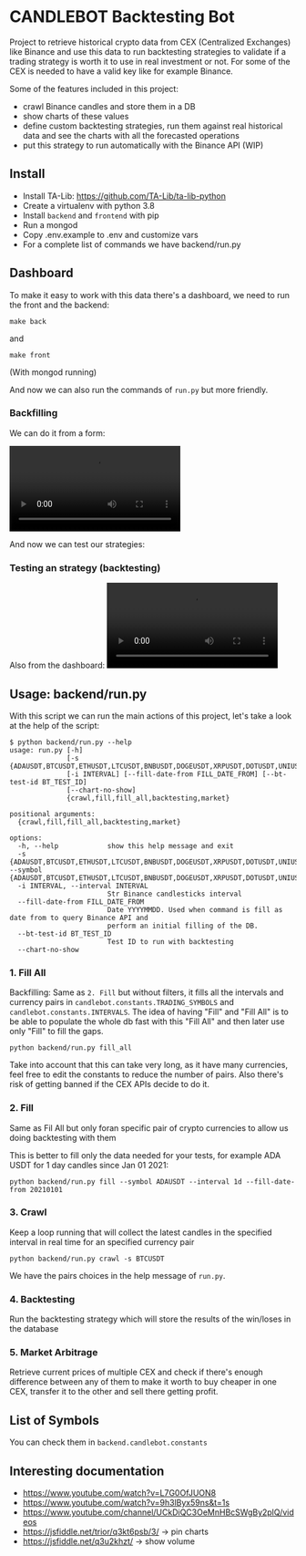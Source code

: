 # CANDLEBOT Backtesting Bot

Project to retrieve historical crypto data from CEX (Centralized Exchanges) like Binance and use this data to run backtesting strategies to validate if a trading strategy is worth it to use in real investment or not. For some of the CEX is needed to have a valid key like for example Binance.

Some of the features included in this project:

- crawl Binance candles and store them in a DB
- show charts of these values
- define custom backtesting strategies, run them against real historical data and see the charts with all the forecasted operations
- put this strategy to run automatically with the Binance API (WIP)

## Install
- Install TA-Lib: https://github.com/TA-Lib/ta-lib-python
- Create a virtualenv with python 3.8
- Install `backend` and `frontend` with pip
- Run a mongod
- Copy .env.example to .env and customize vars
- For a complete list of commands we have backend/run.py


## Dashboard

To make it easy to work with this data there's a dashboard, we need to run the front and the backend:

```
make back
```
and
```
make front
```
(With mongod running)

And now we can also run the commands of `run.py` but more friendly.

### Backfilling

We can do it from a form:

![backfilling](docs_assets/backfill_btc_usdt_1d.webm)

And now we can test our strategies:

### Testing an strategy (backtesting)

Also from the dashboard:
![backtesting](docs_assets/testing_strategy.webm)


## Usage: backend/run.py

With this script we can run the main actions of this project, let's take a look at the help of the script:

```
$ python backend/run.py --help
usage: run.py [-h]
              [-s {ADAUSDT,BTCUSDT,ETHUSDT,LTCUSDT,BNBUSDT,DOGEUSDT,XRPUSDT,DOTUSDT,UNIUSDT,BCHUSDT,LTCUSDT,LINKUSDT,VETUSDT,SOLUSDT,XLMUSDT,THETAUSDT,FILUSDT,TRXUSDT,NEOUSDT,XMRUSDT,LUNAUSDT,CAKEUSDT,EOSUSDT,IOTAUSDT,1INCHUSDT,HOTUSDT,CHZUSDT,SXPUSDT,TLMUSDT,ETCUSDT}]
              [-i INTERVAL] [--fill-date-from FILL_DATE_FROM] [--bt-test-id BT_TEST_ID]
              [--chart-no-show]
              {crawl,fill,fill_all,backtesting,market}

positional arguments:
  {crawl,fill,fill_all,backtesting,market}

options:
  -h, --help            show this help message and exit
  -s {ADAUSDT,BTCUSDT,ETHUSDT,LTCUSDT,BNBUSDT,DOGEUSDT,XRPUSDT,DOTUSDT,UNIUSDT,BCHUSDT,LTCUSDT,LINKUSDT,VETUSDT,SOLUSDT,XLMUSDT,THETAUSDT,FILUSDT,TRXUSDT,NEOUSDT,XMRUSDT,LUNAUSDT,CAKEUSDT,EOSUSDT,IOTAUSDT,1INCHUSDT,HOTUSDT,CHZUSDT,SXPUSDT,TLMUSDT,ETCUSDT}, --symbol {ADAUSDT,BTCUSDT,ETHUSDT,LTCUSDT,BNBUSDT,DOGEUSDT,XRPUSDT,DOTUSDT,UNIUSDT,BCHUSDT,LTCUSDT,LINKUSDT,VETUSDT,SOLUSDT,XLMUSDT,THETAUSDT,FILUSDT,TRXUSDT,NEOUSDT,XMRUSDT,LUNAUSDT,CAKEUSDT,EOSUSDT,IOTAUSDT,1INCHUSDT,HOTUSDT,CHZUSDT,SXPUSDT,TLMUSDT,ETCUSDT}
  -i INTERVAL, --interval INTERVAL
                        Str Binance candlesticks interval
  --fill-date-from FILL_DATE_FROM
                        Date YYYYMMDD. Used when command is fill as date from to query Binance API and
                        perform an initial filling of the DB.
  --bt-test-id BT_TEST_ID
                        Test ID to run with backtesting
  --chart-no-show
```

### 1. Fill All
Backfilling: Same as `2. Fill` but without filters, it fills all the intervals and currency pairs in `candlebot.constants.TRADING_SYMBOLS` and `candlebot.constants.INTERVALS`. The idea of having "Fill" and "Fill All" is to be able to populate the whole db fast with this "Fill All" and then later use only "Fill" to fill the gaps.

```
python backend/run.py fill_all
```

Take into account that this can take very long, as it have many currencies, feel free to edit the constants to reduce the number of pairs. Also there's risk of getting banned if the CEX APIs decide to do it.

### 2. Fill
Same as Fil All but only foran specific pair of crypto currencies to allow us doing backtesting with them

This is better to fill only the data needed for your tests, for example ADA USDT for 1 day candles since Jan 01 2021:

```
python backend/run.py fill --symbol ADAUSDT --interval 1d --fill-date-from 20210101
```

### 3. Crawl
Keep a loop running that will collect the latest candles in the specified interval in real time for an specified currency pair

```
python backend/run.py crawl -s BTCUSDT
```

We have the pairs choices in the help message of `run.py`.

### 4. Backtesting
Run the backtesting strategy which will store the results of the win/loses in the database

### 5. Market Arbitrage
Retrieve current prices of multiple CEX and check if there's enough difference between any of them to make it worth to buy cheaper in one CEX, transfer it to the other and sell there getting profit.




## List of Symbols
You can check them in `backend.candlebot.constants`

## Interesting documentation
- https://www.youtube.com/watch?v=L7G0OfJUON8
- https://www.youtube.com/watch?v=9h3lByx59ns&t=1s
- https://www.youtube.com/channel/UCkDiQC3OeMnHBcSWgBy2plQ/videos
- https://jsfiddle.net/trior/q3kt6psb/3/ -> pin charts
- https://jsfiddle.net/q3u2khzt/ -> show volume